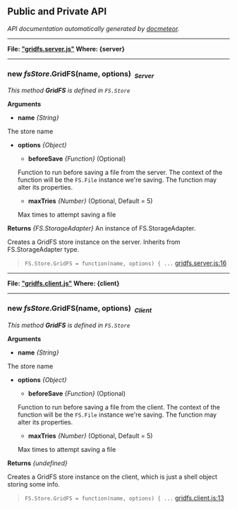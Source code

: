 ## Public and Private API ##

_API documentation automatically generated by [docmeteor](https://github.com/raix/docmeteor)._

***

__File: ["gridfs.server.js"](gridfs.server.js) Where: {server}__

***

### <a name="FS.Store.GridFS"></a>new *fsStore*.GridFS(name, options)&nbsp;&nbsp;<sub><i>Server</i></sub> ###

*This method __GridFS__ is defined in `FS.Store`*

__Arguments__

* __name__ *{String}*  

 The store name

* __options__ *{Object}*  
    * __beforeSave__ *{Function}*  (Optional)

     Function to run before saving a file from the server. The context of the function will be the `FS.File` instance we're saving. The function may alter its properties.

    * __maxTries__ *{Number}*  (Optional, Default = 5)

     Max times to attempt saving a file


__Returns__  *{FS.StorageAdapter}*
An instance of FS.StorageAdapter.


Creates a GridFS store instance on the server. Inherits from FS.StorageAdapter
type.

> ```FS.Store.GridFS = function(name, options) { ...``` [gridfs.server.js:16](gridfs.server.js#L16)


***

__File: ["gridfs.client.js"](gridfs.client.js) Where: {client}__

***

### <a name="FS.Store.GridFS"></a>new *fsStore*.GridFS(name, options)&nbsp;&nbsp;<sub><i>Client</i></sub> ###

*This method __GridFS__ is defined in `FS.Store`*

__Arguments__

* __name__ *{String}*  

 The store name

* __options__ *{Object}*  
    * __beforeSave__ *{Function}*  (Optional)

     Function to run before saving a file from the client. The context of the function will be the `FS.File` instance we're saving. The function may alter its properties.

    * __maxTries__ *{Number}*  (Optional, Default = 5)

     Max times to attempt saving a file


__Returns__  *{undefined}*


Creates a GridFS store instance on the client, which is just a shell object
storing some info.

> ```FS.Store.GridFS = function(name, options) { ...``` [gridfs.client.js:13](gridfs.client.js#L13)


